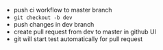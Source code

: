 * push ci workflow to master branch
* `git checkout -b dev`
* push changes in dev branch
* create pull request from dev to master in github UI 
* git will start test automatically for pull request
